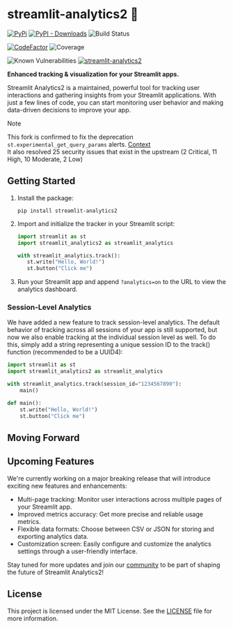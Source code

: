 # streamlit-analytics2 👀
[![PyPi](https://img.shields.io/pypi/v/streamlit-analytics2)](https://pypi.org/project/streamlit-analytics2/)
[![PyPI - Downloads](https://img.shields.io/pypi/dm/streamlit-analytics2)](https://pypi.org/project/streamlit-analytics2/)
![Build Status](https://github.com/444B/streamlit-analytics2/actions/workflows/release.yml/badge.svg)

[![CodeFactor](https://www.codefactor.io/repository/github/444b/streamlit-analytics2/badge)](https://www.codefactor.io/repository/github/444b/streamlit-analytics2)
![Coverage](https://codecov.io/gh/444B/streamlit-analytics2/branch/main/graph/badge.svg)

![Known Vulnerabilities](https://snyk.io/test/github/444B/streamlit-analytics2/badge.svg)
[![streamlit-analytics2](https://snyk.io/advisor/python/streamlit-analytics2/badge.svg)](https://snyk.io/advisor/python/streamlit-analytics2)

**Enhanced tracking & visualization for your Streamlit apps.**

Streamlit Analytics2 is a maintained, powerful tool for tracking user interactions and gathering insights from your Streamlit applications. With just a few lines of code, you can start monitoring user behavior and making data-driven decisions to improve your app.

> [!Note]
> This fork is confirmed to fix the deprecation ```st.experimental_get_query_params``` alerts.    [Context](https://docs.streamlit.io/library/api-reference/utilities/st.experimental_get_query_params)  
> It also resolved 25 security issues that exist in the upstream (2 Critical, 11 High, 10 Moderate, 2 Low) 


## Getting Started

1. Install the package:
   ```
   pip install streamlit-analytics2
   ```

2. Import and initialize the tracker in your Streamlit script:
   ```python
   import streamlit as st
   import streamlit_analytics2 as streamlit_analytics

   with streamlit_analytics.track():
      st.write("Hello, World!")
      st.button("Click me")
   ```

3. Run your Streamlit app and append `?analytics=on` to the URL to view the analytics dashboard.

### Session-Level Analytics

We have added a new feature to track session-level analytics. The default behavior of tracking across all sessions of your app is still supported, but now we also enable tracking at the individual session level as well. To do this, simply add a string representing a unique session ID to the track() function (recommended to be a UUID4):

```python
import streamlit as st
import streamlit_analytics2 as streamlit_analytics

with streamlit_analytics.track(session_id="1234567890"):
    main()

def main():
    st.write("Hello, World!")
    st.button("Click me")
```

## Moving Forward


## Upcoming Features

We're currently working on a major breaking release that will introduce exciting new features and enhancements:

- Multi-page tracking: Monitor user interactions across multiple pages of your Streamlit app.
- Improved metrics accuracy: Get more precise and reliable usage metrics.
- Flexible data formats: Choose between CSV or JSON for storing and exporting analytics data.
- Customization screen: Easily configure and customize the analytics settings through a user-friendly interface.

Stay tuned for more updates and join our [community](https://github.com/444B/streamlit-analytics2/discussions) to be part of shaping the future of Streamlit Analytics2!

## License

This project is licensed under the MIT License. See the [LICENSE](LICENSE) file for more information.
